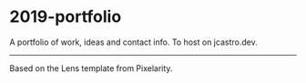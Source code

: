 # 2019-portfolio

A portfolio of work, ideas and contact info. To host on jcastro.dev.

---

Based on the Lens template from Pixelarity.
